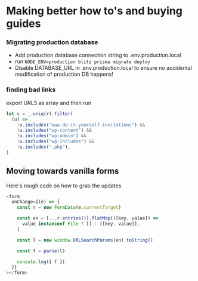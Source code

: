# Making better how to's and buying guides

### Migrating production database

- Add production database connection string to .env.production.local
- run `NODE_ENV=production blitz prisma migrate deploy`
- Disable DATABASE_URL in .env.production.local to ensure no accidental modification of production DB happens!

### finding bad links

export URLS as array and then run

```ts
let c = _.uniq(r).filter(
  (u) =>
    !u.includes("www.do-it-yourself-invitations") &&
    !u.includes("wp-content") &&
    !u.includes("wp-admin") &&
    !u.includes("wp-includes") &&
    !u.includes(".php"),
)
```

## Moving towards vanilla forms

Here's rough code on how to grab the updates

```ts
<form
  onChange={(e) => {
    const r = new FormData(e.currentTarget)

    const en = [...r.entries()].flatMap(([key, value]) =>
      value instanceof File ? [] : [[key, value]],
    )

    const l = new window.URLSearchParams(en).toString()

    const f = parse(l)

    console.log({ f })
  }}
></form>
```
